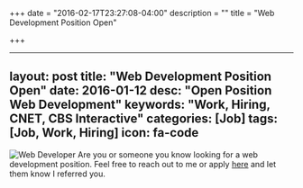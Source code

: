 +++
date = "2016-02-17T23:27:08-04:00"
description = ""
title = "Web Development Position Open"

+++

---
layout: post
title: "Web Development Position Open"
date: 2016-01-12
desc: "Open Position Web Development"
keywords: "Work, Hiring, CNET, CBS Interactive"
categories: [Job]
tags: [Job, Work, Hiring]
icon: fa-code
---

<p><img src="http://img.memecdn.com/I-Was-A-Web-Developer-Before-The-Internet_o_93665.jpg" alt="Web Developer" />
Are you or someone you know looking for a web development position. Feel free to reach out to me or apply <a href="https://cbs.avature.net/cbsinteractivecareers/JobDetail/Web-Developer/4024">here</a> and let them know I referred you.</p>
